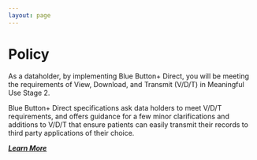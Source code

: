 ```yaml
---
layout: page
---
```


# Policy

<!--
1. What data do you have?
2. How do you structure it? [content]
3. How do you send it? [transport]
-->

As a dataholder, by implementing Blue Button+ Direct, you will be meeting the requirements of View, Download, and Transmit (V/D/T) in Meaningful Use Stage 2.

Blue Button+ Direct specifications ask data holders to meet V/D/T requirements, and offers guidance for a few minor clarifications and additions to V/D/T that ensure patients can easily transmit their records to third party applications of their choice.

[***Learn More***](/policy/mu2)
